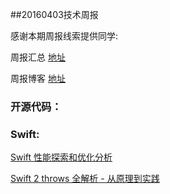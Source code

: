 
##20160403技术周报

感谢本期周报线索提供同学: 

周报汇总 [地址](https://github.com/BaiduHiDeviOS/iOS-Tech-Weekly)

周报博客 [地址](http://baiduhidevios.github.io/)



### 开源代码：


### Swift:

[Swift 性能探索和优化分析](https://onevcat.com/2016/02/swift-performance/)

[Swift 2 throws 全解析 - 从原理到实践](https://onevcat.com/2016/03/swift-throws/)

